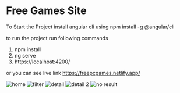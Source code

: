 # Free Games Site

To Start the Project install angular cli using
npm install -g @angular/cli

to run the project run following commands
1. npm install 
2. ng serve
3. https://localhost:4200/

or you can see live link
https://freepcgames.netlify.app/

![home](https://user-images.githubusercontent.com/62419921/205966871-291cfa0b-5ef5-4469-85f2-272b3cf933db.JPG)
![filter](https://user-images.githubusercontent.com/62419921/205966891-41fcd5d8-a111-4c60-bd30-0a071aee9fee.JPG)
![detail](https://user-images.githubusercontent.com/62419921/205966909-bf9aad81-d0c9-463e-9505-6b1134d79a13.JPG)
![detail 2](https://user-images.githubusercontent.com/62419921/205966926-dcc5a3de-7901-48c7-af9a-b75b72163912.JPG)
![no result](https://user-images.githubusercontent.com/62419921/205966828-7e7af0ba-1aa3-4533-97ad-7e1319c48b35.JPG)
